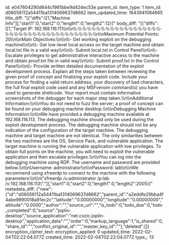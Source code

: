 id: e047604290d644c1981bbe9d424ec53e
parent_id: 
item_type: 1
item_id: d06056112a54411ba1314069637d8662
item_updated_time: 1643941084665
title_diff: "[{\"diffs\":[[1,\"Machine Info\"]],\"start1\":0,\"start2\":0,\"length1\":0,\"length2\":12}]"
body_diff: "[{\"diffs\":[[1,\"Target IP: 192.168.116.111\\\n\\\n\\\\-\\\\-\\\\-\\\\-\\\\-\\\\-\\\\-\\\\-\\\\-\\\\-\\\\-\\\\-\\\\-\\\\-\\\\-\\\\-\\\\-\\\\-\\\\-\\\\-\\\\-\\\\-\\\\-\\\\-\\\\-\\\\-\\\\-\\\\-\\\\-\\\\-\\\\-\\\\-\\\\-\\\\-\\\\-\\\\-\\\\-\\\\-\\\n\\\nMaximum Potential Points: 20\\\n\\\nMain Objectives:\\\n\\\n\\\\- Get working exploit on the debugging machine\\\n\\\n\\\\- Get low-level local access on the target machine and obtain local.txt file in a valid way\\\n\\\n\\\\- Submit local.txt in Control Panel\\\n\\\n\\\\- Escalate privileges to get administrative interactive access to the machine and obtain proof.txt file in valid way\\\n\\\n\\\\- Submit proof.txt in the Control Panel\\\n\\\n\\\\- Provide written detailed documentation of the exploit development process. Explain all the steps taken between reviewing the given proof of concept and finalizing your exploit code. Include your process for finding a valid return address, your discovery of bad characters, the full final exploit code used and any MSFvenom command(s) you have used to generate shellcode. Your report must contain informative screenshots of the debugger for each major step taken.\\\n\\\nAdditional Information:\\\n\\\nYou do not need to fuzz the server; a proof of concept can be found on your debugging machine desktop.\\\n\\\nDebugging Machine Information:\\\n\\\nWe have provided a debugging machine available at 192.168.116.113. The debugging machine should only be used during the exploit development process. The debugging machine should not be any indication of the configuration of the target machine. The debugging machine and target machine are not identical. The only similarities between the two machines are the OS, Service Pack, and vulnerable application. The target machine is running the vulnerable application with low privileges. To obtain full points on the machine, you will need to exploit the vulnerable application and then escalate privileges.\\\n\\\nYou can log into the debugging machine using RDP. The username and password are provided below.\\\n\\\nUsername: administrator\\\n\\\nPassword: lab\\\n\\\nWe recommend using xfreerdp to connect to the machine with the following parameters:\\\n\\\n\\\"xfreerdp /u:administrator /p:lab /v:192.168.116.113\\\".\"]],\"start1\":0,\"start2\":0,\"length1\":0,\"length2\":2005}]"
metadata_diff: {"new":{"id":"d06056112a54411ba1314069637d8662","parent_id":"a2eddfe29bba4f4abe9990018a91ec2c","latitude":"0.00000000","longitude":"0.00000000","altitude":"0.0000","author":"","source_url":"","is_todo":0,"todo_due":0,"todo_completed":0,"source":"joplin-desktop","source_application":"net.cozic.joplin-desktop","application_data":"","order":0,"markup_language":1,"is_shared":0,"share_id":"","conflict_original_id":"","master_key_id":""},"deleted":[]}
encryption_cipher_text: 
encryption_applied: 0
updated_time: 2022-02-04T02:22:04.077Z
created_time: 2022-02-04T02:22:04.077Z
type_: 13